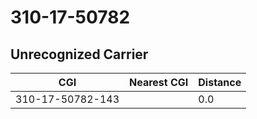# 310-17-50782
## Unrecognized Carrier


| CGI | Nearest CGI | Distance |
|-----|-------------|----------|
| 310-17-50782-143 |  | 0.0 |

